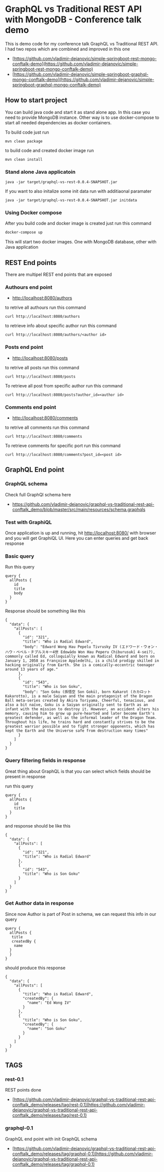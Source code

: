 # GraphQL vs Traditional REST API with MongoDB - Conference talk demo

This is demo code for my conference talk GraphQL vs Traditional REST API. I had two repos which are combined and improved in this one
- [https://github.com/vladimir-dejanovic/simple-springboot-rest-mongo-conftalk-demo](https://github.com/vladimir-dejanovic/simple-springboot-rest-mongo-conftalk-demo)
- [https://github.com/vladimir-dejanovic/simple-springboot-graphql-mongo-conftalk-demo](https://github.com/vladimir-dejanovic/simple-springboot-graphql-mongo-conftalk-demo)

## How to start project

You can build java code and start it as stand alone app. In this case you need to provide MongoDB instance. Other way is to use docker-compose to start all needed dependencies as docker containers.

To build code just run 

```
mvn clean package
```

to build code and created docker image run 

```
mvn clean install
```


### Stand alone Java applicatoin 


```
java -jar target/graphql-vs-rest-0.0.4-SNAPSHOT.jar
```

If you want to also initalize some init data run with additiaonal paramater

```
java -jar target/graphql-vs-rest-0.0.4-SNAPSHOT.jar initdata

```

### Using Docker compose

After you build code and docker image is created just run this command

``` bash
docker-compose up
```

This will start two docker images. One with MongoDB database, other with Java application 


## REST End points

There are multipel REST end points that are exposed

### Authours end point
- [http://localhost:8080/authors](http://localhost:8080/authors)

to retrive all authours run this command
```
curl http://localhost:8080/authors
```

to retrieve info about specific author run this command

```
curl http://localhost:8080/authors/<author id>
```

### Posts end point
- [http://localhost:8080/posts](http://localhost:8080/posts)

to retrive all posts run this command

```
curl http://localhost:8080/posts
```

To retrieve all post from specific author run this command

```
curl http://localhost:8080/posts?author_id=<author id>
```

### Comments end point
- [http://localhost:8080/comments](http://localhost:8080/comments)

to retrive all comments run this command

```
curl http://localhost:8080/comments
```

To retrieve comments for specific port run this command

```
curl http://localhost:8080/comments?post_id=<post id>
```

## GraphQL End point


### GraphQL schema


Check full GraphQl schema here

- https://github.com/vladimir-dejanovic/graphql-vs-traditional-rest-api-conftalk_demo/blob/master/src/main/resources/schema.graphqls


### Test with GraphiQL

Once application is up and running, hit [http://localhost:8080/](http://localhost:8080/) with browser and you will get GraphiQL UI.
Here you can enter queries and get back response


### Basic query
Run this query

```
query {  
  allPosts {
    id
    title
    body
  }
}
```

Response should be something like this 

```
{
  "data": {
    "allPosts": [
      {
        "id": "321",
        "title": "Who is Radial Edward",
        "body": "Edward Wong Hau Pepelu Tivrusky IV (エドワード・ウォン・ハウ・ペペル・チブルスキー4世 Edowādo Won Hau Peperu Chiburusukī 4-sei?), commonly called Ed, colloquially known as Radical Edward and born on January 1, 2058 as Françoise Appledelhi, is a child prodigy skilled in hacking originally from Earth. She is a comically-eccentric teenager around 13 years of age."
      },
      {
        "id": "543",
        "title": "Who is Son Goku",
        "body": "Son Goku (孫悟空 Son Gokū), born Kakarot (カカロット Kakarotto), is a male Saiyan and the main protagonist of the Dragon Ball meta-series created by Akira Toriyama. Cheerful, tenacious, and also a bit naïve, Goku is a Saiyan originally sent to Earth as an infant with the mission to destroy it. However, an accident alters his memory, causing him to grow up pure-hearted and later become Earth's greatest defender, as well as the informal leader of the Dragon Team. Throughout his life, he trains hard and constantly strives to be the greatest warrior possible and to fight stronger opponents, which has kept the Earth and the Universe safe from destruction many times"
      }
    ]
  }
}
```

### Query filtering fields in response

Great thing about GraphQL is that you can select which fields should be present in response

run this query 

```
query {  
  allPosts {
    id
    title
  }
}
```

and response should be like this 

```
{
  "data": {
    "allPosts": [
      {
        "id": "321",
        "title": "Who is Radial Edward"
      },
      {
        "id": "543",
        "title": "Who is Son Goku"
      }
    ]
  }
}
``` 

### Get Author data in response

Since now Author is part of Post in schema, we can request this info in our query

```
query {  
  allPosts {
   title
   createdBy {
    name
  } 
  }
}
```

should produce this response

```
{
  "data": {
    "allPosts": [
      {
        "title": "Who is Radial Edward",
        "createdBy": {
          "name": "Ed Wong IV"
        }
      },
      {
        "title": "Who is Son Goku",
        "createdBy": {
          "name": "Son Goku"
        }
      }
    ]
  }
}
```


## TAGS

### rest-0.1

REST points done
- [https://github.com/vladimir-dejanovic/graphql-vs-traditional-rest-api-conftalk_demo/releases/tag/rest-0.1](https://github.com/vladimir-dejanovic/graphql-vs-traditional-rest-api-conftalk_demo/releases/tag/rest-0.1)

### graphql-0.1

GraphQL end point with init GraphQL schema
- [https://github.com/vladimir-dejanovic/graphql-vs-traditional-rest-api-conftalk_demo/releases/tag/graphql-0.1](https://github.com/vladimir-dejanovic/graphql-vs-traditional-rest-api-conftalk_demo/releases/tag/graphql-0.1)
